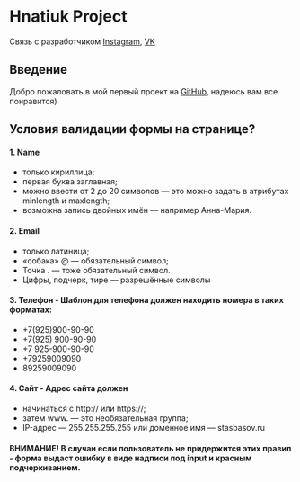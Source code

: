 # Hnatiuk Project
Связь с разработчиком
  [Instagram][2], [VK][3]


## Введение
Добро пожаловать в мой первый проект на [GitHub][1], надеюсь вам все понравится)



## Условия валидации формы на странице?
#### 1. Name
- только кириллица;
- первая буква заглавная;
- можно ввести от 2 до 20 символов — это можно задать в атрибутах minlength и maxlength;
- возможна запись двойных имён — например Анна-Мария.

#### 2. Email
- только латиница;
- «собака» @ — обязательный символ;
- Точка . — тоже обязательный символ.
- Цифры, подчерк, тире — разрешённые символы

#### 3. Телефон - Шаблон для телефона должен находить номера в таких форматах:
- +7(925)900-90-90
- +7(925) 900-90-90
- +7 925-900-90-90
- +79259009090
- 89259009090

#### 4. Сайт - Адрес сайта должен
- начинаться с http:// или https://;
- затем www. — это необязательная группа;
- IP-адрес — 255.255.255.255 или доменное имя — stasbasov.ru


#### ВНИМАНИЕ! В случаи если пользователь не придержится этих правил - форма выдаст ошибку в виде надписи под input и красным подчеркиванием.


[1]: https://github.com/
[2]: https://www.instagram.com/bogdoc977
[3]: https://vk.com/bogdoc977